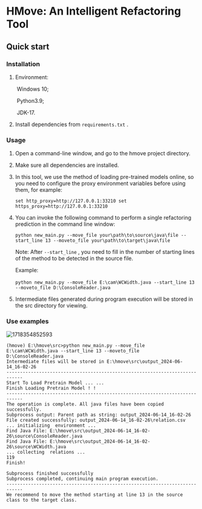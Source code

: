 # HMove: An Intelligent Refactoring Tool



## Quick start

### Installation

1. Environment: 

   ​	Windows 10;

   ​	Python3.9;

   ​	JDK-17.

2. Install dependencies from `requirements.txt` .

### Usage

1. Open a command-line window, and go to the hmove project directory.

2. Make sure all dependencies are installed.

3. In this tool, we use the method of loading pre-trained models online, so you need to configure the proxy environment variables before using them, for example:

   `set http_proxy=http://127.0.0.1:33210
   set https_proxy=http://127.0.0.1:33210`

4. You can invoke the following command to perform a single refactoring prediction in the command line window:

   `python new_main.py --move_file your\path\to\source\java\file --start_line 13 --moveto_file your\path\to\target\java\file`

   Note: After  `--start_line` , you need to fill in the number of starting lines of the method to be detected in the source file.

   Example:

   ​	`python new_main.py --move_file E:\cam\WCWidth.java --start_line 13 --moveto_file D:\ConsoleReader.java`

5. Intermediate files generated during program execution will be stored in the src directory for viewing.

### Use examples

![1718354852593](C:\Users\superlit77\AppData\Roaming\Typora\typora-user-images\1718354852593.png)



```
(hmove) E:\hmove\src>python new_main.py --move_file E:\cam\WCWidth.java --start_line 13 --moveto_file D:\ConsoleReader.java
Intermediate files will be stored in E:\hmove\src\output_2024-06-14_16-02-26
----------------------------------------------------------------------------
Start To Load Pretrain Model ... ...
Finish Loading Pretrain Model ! !
----------------------------------------------------------------------------
The operation is complete. All java files have been copied successfully.
Subprocess output: Parent path as string: output_2024-06-14_16-02-26
File created successfully: output_2024-06-14_16-02-26\relation.csv
... initializing  environment ...
Find Java File: E:\hmove\src\output_2024-06-14_16-02-26\source\ConsoleReader.java
Find Java File: E:\hmove\src\output_2024-06-14_16-02-26\source\WCWidth.java
... collecting  relations ...
119
Finish!

Subprocess finished successfully
Subprocess completed, continuing main program execution.
----------------------------------------------------------------------------
We recommend to move the method starting at line 13 in the source class to the target class.

```